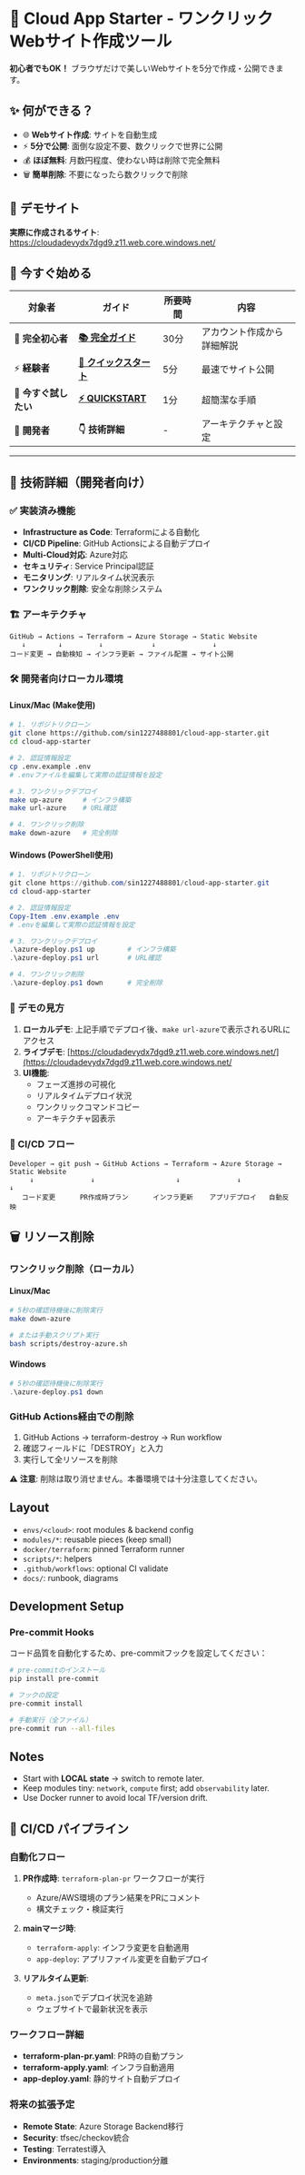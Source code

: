 # 🚀 Cloud App Starter - ワンクリックWebサイト作成ツール

**初心者でもOK！** ブラウザだけで美しいWebサイトを5分で作成・公開できます。

## ✨ 何ができる？

- 🌐 **Webサイト作成**: サイトを自動生成
- ⚡ **5分で公開**: 面倒な設定不要、数クリックで世界に公開
- 💰 **ほぼ無料**: 月数円程度、使わない時は削除で完全無料
- 🗑️ **簡単削除**: 不要になったら数クリックで削除

## 🎯 デモサイト

**実際に作成されるサイト**: https://cloudadevydx7dgd9.z11.web.core.windows.net/

## 🚀 今すぐ始める

| 対象者 | ガイド | 所要時間 | 内容 |
|--------|--------|----------|------|
| 🔰 **完全初心者** | **[📚 完全ガイド](docs/beginner-guide.md)** | 30分 | アカウント作成から詳細解説 |
| ⚡ **経験者** | **[🚀 クイックスタート](docs/quick-start.md)** | 5分 | 最速でサイト公開 |
| 📱 **今すぐ試したい** | **[⚡ QUICKSTART](QUICKSTART.md)** | 1分 | 超簡潔な手順 |
| 🔧 **開発者** | **👇 技術詳細** | - | アーキテクチャと設定 |

---

## 🎯 技術詳細（開発者向け）

### ✅ 実装済み機能
- **Infrastructure as Code**: Terraformによる自動化
- **CI/CD Pipeline**: GitHub Actionsによる自動デプロイ
- **Multi-Cloud対応**: Azure対応
- **セキュリティ**: Service Principal認証
- **モニタリング**: リアルタイム状況表示
- **ワンクリック削除**: 安全な削除システム

### 🏗️ アーキテクチャ
```
GitHub → Actions → Terraform → Azure Storage → Static Website
   ↓        ↓         ↓            ↓              ↓
コード変更 → 自動検知 → インフラ更新 → ファイル配置 → サイト公開
```

### 🛠️ 開発者向けローカル環境

#### Linux/Mac (Make使用)
```bash
# 1. リポジトリクローン
git clone https://github.com/sin1227488801/cloud-app-starter.git
cd cloud-app-starter

# 2. 認証情報設定
cp .env.example .env
# .envファイルを編集して実際の認証情報を設定

# 3. ワンクリックデプロイ
make up-azure     # インフラ構築
make url-azure    # URL確認

# 4. ワンクリック削除
make down-azure   # 完全削除
```

#### Windows (PowerShell使用)
```powershell
# 1. リポジトリクローン
git clone https://github.com/sin1227488801/cloud-app-starter.git
cd cloud-app-starter

# 2. 認証情報設定
Copy-Item .env.example .env
# .envを編集して実際の認証情報を設定

# 3. ワンクリックデプロイ
.\azure-deploy.ps1 up        # インフラ構築
.\azure-deploy.ps1 url       # URL確認

# 4. ワンクリック削除
.\azure-deploy.ps1 down      # 完全削除
```

### 🎯 デモの見方

1. **ローカルデモ**: 上記手順でデプロイ後、`make url-azure`で表示されるURLにアクセス
2. **ライブデモ**: [https://cloudadevydx7dgd9.z11.web.core.windows.net/](https://cloudadevydx7dgd9.z11.web.core.windows.net/
3. **UI機能**:
   - フェーズ進捗の可視化
   - リアルタイムデプロイ状況
   - ワンクリックコマンドコピー
   - アーキテクチャ図表示

### 🔄 CI/CD フロー

```text
Developer → git push → GitHub Actions → Terraform → Azure Storage → Static Website
     ↓              ↓                    ↓              ↓              ↓
   コード変更      PR作成時プラン      インフラ更新    アプリデプロイ   自動反映
```

## 🗑️ リソース削除

### ワンクリック削除（ローカル）

#### Linux/Mac
```bash
# 5秒の確認待機後に削除実行
make down-azure

# または手動スクリプト実行
bash scripts/destroy-azure.sh
```

#### Windows
```powershell
# 5秒の確認待機後に削除実行
.\azure-deploy.ps1 down
```

### GitHub Actions経由での削除
1. GitHub Actions → terraform-destroy → Run workflow
2. 確認フィールドに「DESTROY」と入力
3. 実行して全リソースを削除

⚠️ **注意**: 削除は取り消せません。本番環境では十分注意してください。

## Layout

- `envs/<cloud>`: root modules & backend config
- `modules/*`: reusable pieces (keep small)
- `docker/terraform`: pinned Terraform runner
- `scripts/*`: helpers
- `.github/workflows`: optional CI validate
- `docs/`: runbook, diagrams

## Development Setup

### Pre-commit Hooks

コード品質を自動化するため、pre-commitフックを設定してください：

```bash
# pre-commitのインストール
pip install pre-commit

# フックの設定
pre-commit install

# 手動実行（全ファイル）
pre-commit run --all-files
```

## Notes

- Start with **LOCAL state** → switch to remote later.
- Keep modules tiny: `network`, `compute` first; add `observability` later.
- Use Docker runner to avoid local TF/version drift.

## 🔄 CI/CD パイプライン

### 自動化フロー

1. **PR作成時**: `terraform-plan-pr` ワークフローが実行
   - Azure/AWS環境のプラン結果をPRにコメント
   - 構文チェック・検証実行

2. **mainマージ時**:
   - `terraform-apply`: インフラ変更を自動適用
   - `app-deploy`: アプリファイル変更を自動デプロイ

3. **リアルタイム更新**:
   - `meta.json`でデプロイ状況を追跡
   - ウェブサイトで最新状況を表示

### ワークフロー詳細

- **terraform-plan-pr.yaml**: PR時の自動プラン
- **terraform-apply.yaml**: インフラ自動適用
- **app-deploy.yaml**: 静的サイト自動デプロイ

### 将来の拡張予定

- **Remote State**: Azure Storage Backend移行
- **Security**: tfsec/checkov統合
- **Testing**: Terratest導入
- **Environments**: staging/production分離